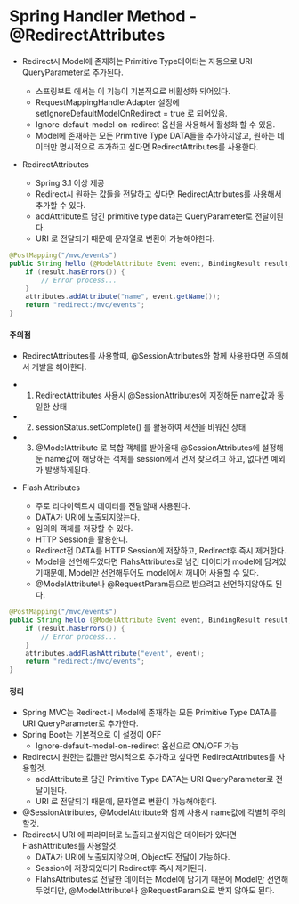 # Spring Handler Method - @RedirectAttributes
- Redirect시 Model에 존재하는 Primitive Type데이터는 자동으로 URI QueryParameter로 추가된다.
    - 스프링부트 에서는 이 기능이 기본적으로 비활성화 되어있다.
    - RequestMappingHandlerAdapter 설정에 setIgnoreDefaultModelOnRedirect = true 로 되어있음.
    - Ignore-default-model-on-redirect 옵션을 사용해서 활성화 할 수 있음.
    - Model에 존재하는 모든 Primitive Type DATA들을 추가하지않고, 원하는 데이터만 명시적으로 추가하고 싶다면 RedirectAttributes를 사용한다.

- RedirectAttributes   
    - Spring 3.1 이상 제공 
    - Redirect시 원하는 값들을 전달하고 싶다면 RedirectAttributes를 사용해서 추가할 수 있다.
    - addAttribute로 담긴 primitive type data는 QueryParameter로 전달이된다.
    - URI 로 전달되기 때문에 문자열로 변환이 가능해야한다.
```java
@PostMapping("/mvc/events")
public String hello (@ModelAttribute Event event, BindingResult result, RedirectAttributes attributes) {
    if (result.hasErrors()) {
        // Error process...
    }
    attributes.addAttribute("name", event.getName());
    return "redirect:/mvc/events";
}
```

#### 주의점
- RedirectAttributes를 사용할때, @SessionAttributes와 함께 사용한다면 주의해서 개발을 해야한다.
- 1. RedirectAttributes 사용시 @SessionAttributes에 지정해둔 name값과 동일한 상태
- 2. sessionStatus.setComplete() 를 활용하여 세션을 비워진 상태
- 3. @ModelAttribute 로 복합 객체를 받아올때 @SessionAttributes에 설정해둔 name값에 해당하는 객체를 session에서 먼저 찾으려고 하고, 없다면 예외가 발생하게된다.

- Flash Attributes
    - 주로 리다이렉트시 데이터를 전달할때 사용된다.
    - DATA가 URI에 노출되지않는다.
    - 임의의 객체를 저장할 수 있다.
    - HTTP Session을 활용한다.
    - Redirect전 DATA를 HTTP Session에 저장하고, Redirect후 즉시 제거한다.
    - Model을 선언해두었다면 FlahsAttributes로 넘긴 데이터가 model에 담겨있기때문에, Model만 선언해두어도 model에서 꺼내어 사용할 수 있다.
    - @ModelAttribute나 @RequestParam등으로 받으려고 선언하지않아도 된다.

```java
@PostMapping("/mvc/events")
public String hello (@ModelAttribute Event event, BindingResult result, RedirectAttributes attributes) {
    if (result.hasErrors()) {
        // Error process...
    }
    attributes.addFlashAttribute("event", event);
    return "redirect:/mvc/events";
}
```

#### 정리
- Spring MVC는 Redirect시 Model에 존재하는 모든 Primitive Type DATA를 URI QueryParameter로 추가한다.
- Spring Boot는 기본적으로 이 설정이 OFF
    - Ignore-default-model-on-redirect 옵션으로 ON/OFF 가능
- Redirect시 원한는 값들만 명시적으로 추가하고 싶다면 RedirectAttributes를 사용할것.
    - addAttribute로 담긴 Primitive Type DATA는 URI QueryParameter로 전달이된다.
    - URI 로 전달되기 때문에, 문자열로 변환이 가능해야한다.
- @SessionAttributes, @ModelAttribute와 함께 사용시 name값에 각별히 주의할것.
- Redirect시 URI 에 파라미터로 노출되고싶지않은 데이터가 있다면 FlashAttributes를 사용할것.
    - DATA가 URI에 노출되지않으며, Object도 전달이 가능하다.
    - Session에 저장되었다가 Redirect후 즉시 제거된다.
    - FlahsAttributes로 전달한 데이터는 Model에 담기기 때문에 Model만 선언해두었디만, @ModelAttribute나 @RequestParam으로 받지 않아도 된다.

